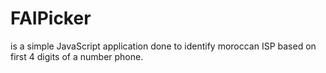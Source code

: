 # FAIPicker
is a simple JavaScript application done to identify moroccan ISP based on first 4 digits of a number phone.

